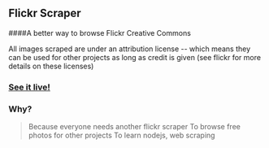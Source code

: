 ## Flickr Scraper

####A better way to browse Flickr Creative Commons

All images scraped are under an attribution license -- which means they can be used
for other projects as long as credit is given (see flickr for more details on these licenses)


### [See it live!](http://flickrscroll.herokuapp.com)

### Why?
> Because everyone needs another flickr scraper
> To browse free photos for other projects
> To learn nodejs, web scraping



